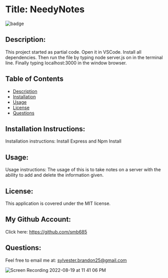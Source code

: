 # Title: NeedyNotes 
![badge](https://img.shields.io/badge/license-MIT-darkred)

## Description:

This project started as partial code. Open it in VSCode. Install all dependencies. Then run the file by typing node server.js on in the terminal line. Finally typing localhost:3000 in the window browser.

## Table of Contents
- [Description](#description)
- [Installation](#installation)
- [Usage](#usage)
- [License](#license)
- [Questions](#questions)

## Installation Instructions:
Installation instructions: Install Express and Npm Install 

## Usage:
Usage instructions: The usage of this is to take notes on a server with the ability to add and delete the information given.

## License:
This application is covered under the MIT license. 

## My Github Account:
  Click here: https://github.com/smb685

  ## Questions:
  Feel free to email me at: sylvester.brandon25@gmail.com
  
![Screen Recording 2022-08-19 at 11 41 06 PM](https://user-images.githubusercontent.com/100239887/185728281-8f6ff97b-ad86-449d-b545-fa2676d79da6.gif)
